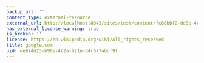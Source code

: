 ```yaml
---
backup_url: ''
content_type: external-resource
external_url: http://localhost:8043/sites/test/content/fc80bbf2-dd8e-4c05-87f6-0995e62a5156/?ocw_resource_link_uuid=fc80bbf2-dd8e-4c05-87f6-0995e62a5156&ocw_resource_link_suffix=
has_external_license_warning: true
is_broken: ''
license: https://en.wikipedia.org/wiki/All_rights_reserved
title: google.com
uid: ee874d23-b96e-4b2a-b21e-d4c677abdf9f
---
```

